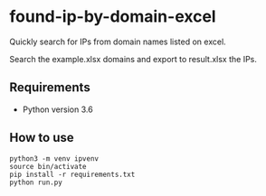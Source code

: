 # found-ip-by-domain-excel

Quickly search for IPs from domain names listed on excel.

Search the example.xlsx domains and export to result.xlsx the IPs.

## Requirements

* Python version 3.6

## How to use

```
python3 -m venv ipvenv
source bin/activate
pip install -r requirements.txt
python run.py
```